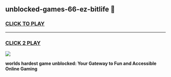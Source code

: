 
## unblocked-games-66-ez-bitlife 👋
<h3>
<a href="https://premium.freeplayer.one?title=unblocked-games-66-ez-bitlife&ref=14F">CLICK TO PLAY</a></h3>
<hr>

<h3>
<a href="https://premium.freeplayer.one?title=unblocked-games-66-ez-bitlife&ref=14F">CLICK 2 PLAY</a>
  
</h3>

<a href="https://premium.freeplayer.one?title=unblocked-games-66-ez-bitlife&ref=12F/"><img src="https://clearcache.store/games.png"></a>


**worlds hardest game unblocked: Your Gateway to Fun and Accessible Online Gaming**
